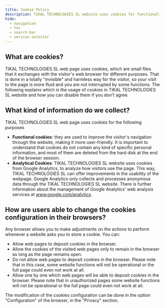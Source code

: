 ```yaml
---
title: Cookie Policy
description: TIKAL TECHNOLOGIES SL website uses cookies for functionality and analytics to improve user experience. Learn how to manage or disable cookies here.
hide:
  - navigation
  - toc
  - search-bar
  - version-selector
---
```


## What are cookies?

TIKAL TECHNOLOGIES SL web page uses cookies, which are small files that it exchanges with the visitor's web browser for different purposes. That is done in a totally "invisible" and harmless way for the visitor, so your visit to the page is more fluid and you are not interrupted by some functions. The following explains which is the usage of cookies in TIKAL TECHNOLOGIES SL website and how you can disable them if you don't agree.

## What kind of information do we collect?

TIKAL TECHNOLOGIES SL web page uses cookies for the following purposes

* **Functional cookies**: they are used to improve the visitor's navigation through the website, making it more user-friendly. It is important to understand that cookies do not contain any kind of specific personal information, and most of them are deleted from the hard disk at the end of the browser session.
* **Analytical Cookies**: TIKAL TECHNOLOGIES SL website uses cookies from Google Analytics, to analyze how visitors use the page. This way, TIKAL TECHNOLOGIES SL can offer improvements in the usability of the webpage. Google Analytics only collects and processes anonymous data through the TIKAL TECHNOLOGIES SL website. There is further information about the management of Google Analytics' web analysis services at www.google.com/analytics.

## How are users able to change the cookies configuration in their browsers?

Any browser allows you to make adjustments on the actions to perform whenever a website asks you to store a cookie. You can:

* Allow web pages to deposit cookies in the browser.
* Allow the cookies of the visited web pages only to remain in the browser as long as the page remains open.
* Do not allow web pages to deposit cookies in the browser. Please note that in this case, some website functions will not be operational or the full page could even not work at all.
* Allow one by one which web pages will be able to deposit cookies in the browser. Please note that in unauthorized pages some website functions will not be operational or the full page could even not work at all.

The modification of the cookies configuration can be done in the option "Configuration" of the browser, in the "Privacy" section.